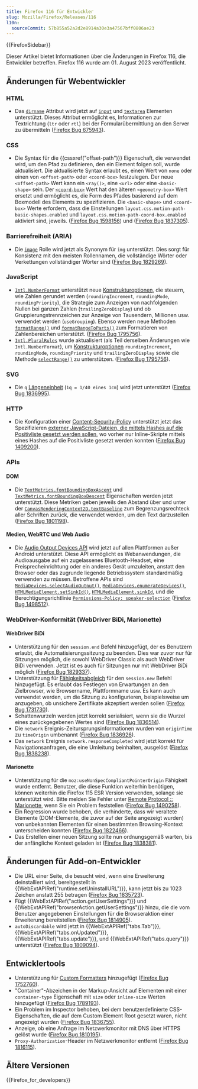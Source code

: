 ```yaml
---
title: Firefox 116 für Entwickler
slug: Mozilla/Firefox/Releases/116
l10n:
  sourceCommit: 57b855a52a2d2e8914a30e3a47567bff0806ae23
---
```


{{FirefoxSidebar}}

Dieser Artikel bietet Informationen über die Änderungen in Firefox 116, die Entwickler betreffen. Firefox 116 wurde am 01. August 2023 veröffentlicht.

## Änderungen für Webentwickler

### HTML

- Das [`dirname`](/de/docs/Web/HTML/Element/input#dirname) Attribut wird jetzt auf [`input`](/de/docs/Web/HTML/Element/input#dirname) und [`textarea`](/de/docs/Web/HTML/Element/textarea#dirname) Elementen unterstützt.
  Dieses Attribut ermöglicht es, Informationen zur Textrichtung (`ltr` oder `rtl`) bei der Formularübermittlung an den Server zu übermitteln ([Firefox Bug 675943](https://bugzil.la/675943)).

### CSS

- Die Syntax für die {{cssxref("offset-path")}} Eigenschaft, die verwendet wird, um den Pfad zu definieren, den ein Element folgen soll, wurde aktualisiert. Die aktualisierte Syntax erlaubt es, einen Wert von `none` oder einen von `<offset-path>` oder `<coord-box>` festzulegen. Der neue `<offset-path>` Wert kann ein `<ray()>`, eine `<url>` oder eine `<basic-shape>` sein. Der [`<coord-box>`](/de/docs/Web/CSS/box-edge) Wert hat den älteren `<geometry-box>` Wert ersetzt und ermöglicht es, die Form des Pfades basierend auf dem Boxmodell des Elements zu spezifizieren. Die `<basic-shape>` und `<coord-box>` Werte erfordern, dass die Einstellungen `layout.css.motion-path-basic-shapes.enabled` und `layout.css.motion-path-coord-box.enabled` aktiviert sind, jeweils. ([Firefox Bug 1598156](https://bugzil.la/1598156)) und ([Firefox Bug 1837305](https://bugzil.la/1837305)).

### Barrierefreiheit (ARIA)

- Die [`image`](/de/docs/Web/Accessibility/ARIA/Roles/img_role) Rolle wird jetzt als Synonym für `img` unterstützt.
  Dies sorgt für Konsistenz mit den meisten Rollennamen, die vollständige Wörter oder Verkettungen vollständiger Wörter sind ([Firefox Bug 1829269](https://bugzil.la/1829269)).

### JavaScript

- [`Intl.NumberFormat`](/de/docs/Web/JavaScript/Reference/Global_Objects/Intl/NumberFormat) unterstützt neue [Konstrukturoptionen](/de/docs/Web/JavaScript/Reference/Global_Objects/Intl/NumberFormat/NumberFormat), die steuern, wie Zahlen gerundet werden (`roundingIncrement`, `roundingMode`, `roundingPriority`), die Strategie zum Anzeigen von nachfolgenden Nullen bei ganzen Zahlen (`trailingZeroDisplay`) und ob Gruppierungstrennzeichen zur Anzeige von Tausendern, Millionen usw. verwendet werden (`useGrouping`).
  Ebenso werden neue Methoden [`formatRange()`](/de/docs/Web/JavaScript/Reference/Global_Objects/Intl/NumberFormat/formatRange) und [`formatRangeToParts()`](/de/docs/Web/JavaScript/Reference/Global_Objects/Intl/NumberFormat/formatRangeToParts) zum Formatieren von Zahlenbereichen unterstützt.
  ([Firefox Bug 1795756](https://bugzil.la/1795756)).
- [`Intl.PluralRules`](/de/docs/Web/JavaScript/Reference/Global_Objects/Intl/PluralRules) wurde aktualisiert (als Teil derselben Änderungen wie `Intl.NumberFormat`), um [Konstrukturoptionen](/de/docs/Web/JavaScript/Reference/Global_Objects/Intl/PluralRules/PluralRules) `roundingIncrement`, `roundingMode`, `roundingPriority` und `trailingZeroDisplay` sowie die Methode [`selectRange()`](/de/docs/Web/JavaScript/Reference/Global_Objects/Intl/PluralRules/selectRange) zu unterstützen.
  ([Firefox Bug 1795756](https://bugzil.la/1795756)).

### SVG

- Die `q` [Längeneinheit](/de/docs/Web/SVG/Content_type#length) (`1q = 1/40 eines 1cm`) wird jetzt unterstützt ([Firefox Bug 1836995](https://bugzil.la/1836995)).

### HTTP

- Die Konfiguration einer [Content-Security-Policy](/de/docs/Web/HTTP/CSP) unterstützt jetzt das Spezifizieren [externer JavaScript-Dateien, die mittels Hashes auf die Positivliste gesetzt werden sollen](/de/docs/Web/HTTP/Headers/Content-Security-Policy/script-src#allowlisting_external_scripts_using_hashes), wo vorher nur Inline-Skripte mittels eines Hashes auf die Positivliste gesetzt werden konnten ([Firefox Bug 1409200](https://bugzil.la/1409200)).

### APIs

#### DOM

- Die [`TextMetrics.fontBoundingBoxAscent`](/de/docs/Web/API/TextMetrics/fontBoundingBoxAscent) und [`TextMetrics.fontBoundingBoxDescent`](/de/docs/Web/API/TextMetrics/fontBoundingBoxDescent) Eigenschaften werden jetzt unterstützt.
  Diese Metriken geben jeweils den Abstand über und unter der [`CanvasRenderingContext2D.textBaseline`](/de/docs/Web/API/CanvasRenderingContext2D/textBaseline) zum Begrenzungsrechteck aller Schriften zurück, die verwendet werden, um den Text darzustellen ([Firefox Bug 1801198](https://bugzil.la/1801198)).

#### Medien, WebRTC und Web Audio

- Die [Audio Output Devices API](/de/docs/Web/API/Audio_Output_Devices_API) wird jetzt auf allen Plattformen außer Android unterstützt.
  Diese API ermöglicht es Webanwendungen, die Audioausgabe auf ein zugelassenes Bluetooth-Headset, eine Freisprecheinrichtung oder ein anderes Gerät umzuleiten, anstatt den Browser oder das zugrunde liegende Betriebssystem standardmäßig verwenden zu müssen.
  Betroffene APIs sind [`MediaDevices.selectAudioOutput()`](/de/docs/Web/API/MediaDevices/selectAudioOutput), [`MediaDevices.enumerateDevices()`](/de/docs/Web/API/MediaDevices/enumerateDevices), [`HTMLMediaElement.setSinkId()`](/de/docs/Web/API/HTMLMediaElement/setSinkId), [`HTMLMediaElement.sinkId`](/de/docs/Web/API/HTMLMediaElement/sinkId), und die Berechtigungsrichtlinie [`Permissions-Policy: speaker-selection`](/de/docs/Web/HTTP/Headers/Permissions-Policy/speaker-selection) ([Firefox Bug 1498512](https://bugzil.la/1498512)).

### WebDriver-Konformität (WebDriver BiDi, Marionette)

#### WebDriver BiDi

- Unterstützung für den `session.end` Befehl hinzugefügt, der es Benutzern erlaubt, die Automatisierungssitzung zu beenden. Dies war zuvor nur für Sitzungen möglich, die sowohl WebDriver Classic als auch WebDriver BiDi verwenden. Jetzt ist es auch für Sitzungen nur mit WebDriver BiDi möglich ([Firefox Bug 1829337](https://bugzil.la/1829337)).
- Unterstützung für [Fähigkeitsabgleich](/de/docs/Web/WebDriver/Reference/Capabilities) für den `session.new` Befehl hinzugefügt. Es erlaubt das Festlegen von Erwartungen an den Zielbrowser, wie Browsername, Plattformname usw. Es kann auch verwendet werden, um die Sitzung zu konfigurieren, beispielsweise um anzugeben, ob unsichere Zertifikate akzeptiert werden sollen ([Firefox Bug 1731730](https://bugzil.la/1731730)).
- Schattenwurzeln werden jetzt korrekt serialisiert, wenn sie die Wurzel eines zurückgegebenen Wertes sind ([Firefox Bug 1836514](https://bugzil.la/1836514)).
- Die `network` Ereignis-Zeitursprungsinformationen wurden von `originTime` zu `timeOrigin` umbenannt ([Firefox Bug 1836926](https://bugzil.la/1836926)).
- Das `network` Ereignis `network.responseCompleted` wird jetzt korrekt für Navigationsanfragen, die eine Umleitung beinhalten, ausgelöst ([Firefox Bug 1838238](https://bugzil.la/1838238)).

#### Marionette

- Unterstützung für die `moz:useNonSpecCompliantPointerOrigin` Fähigkeit wurde entfernt. Benutzer, die diese Funktion weiterhin benötigen, können weiterhin die Firefox 115 ESR Version verwenden, solange sie unterstützt wird. Bitte melden Sie Fehler unter [Remote Protocol :: Marionette](https://bugzilla.mozilla.org/enter_bug.cgi?product=Remote%20Protocol&component=Marionette), wenn Sie ein Problem feststellen ([Firefox Bug 1490258](https://bugzil.la/1490258)).
- Ein Regression wurde behoben, die verhinderte, dass wir veraltete Elemente (DOM-Elemente, die zuvor auf der Seite angezeigt wurden) von unbekannten Elementen für einen bestimmten Browsing-Kontext unterscheiden konnten ([Firefox Bug 1822466](https://bugzil.la/1822466)).
- Das Erstellen einer neuen Sitzung sollte nun ordnungsgemäß warten, bis der anfängliche Kontext geladen ist ([Firefox Bug 1838381](https://bugzil.la/1838381)).

## Änderungen für Add-on-Entwickler

- Die URL einer Seite, die besucht wird, wenn eine Erweiterung deinstalliert wird, bereitgestellt in {{WebExtAPIRef("runtime.setUninstallURL")}}, kann jetzt bis zu 1023 Zeichen anstatt 255 betragen ([Firefox Bug 1835723](https://bugzil.la/1835723)).
- Fügt {{WebExtAPIRef("action.getUserSettings")}} und {{WebExtAPIRef("browserAction.getUserSettings")}} hinzu, die die vom Benutzer angegebenen Einstellungen für die Browseraktion einer Erweiterung bereitstellen ([Firefox Bug 1814905](https://bugzil.la/1814905)).
- `autoDiscardable` wird jetzt in {{WebExtAPIRef("tabs.Tab")}}, {{WebExtAPIRef("tabs.onUpdated")}}, {{WebExtAPIRef("tabs.update")}}, und {{WebExtAPIRef("tabs.query")}} unterstützt ([Firefox Bug 1809094](https://bugzil.la/1809094)).

## Entwicklertools

- Unterstützung für [Custom Formatters](https://firefox-source-docs.mozilla.org/devtools-user/custom_formatters/index.html) hinzugefügt ([Firefox Bug 1752760](https://bugzil.la/1752760)).
- "Container"-Abzeichen in der Markup-Ansicht auf Elementen mit einer `container-type` Eigenschaft mit `size` oder `inline-size` Werten hinzugefügt ([Firefox Bug 1789193](https://bugzil.la/1789193)).
- Ein Problem im Inspector behoben, bei dem benutzerdefinierte CSS-Eigenschaften, die auf dem Custom Element Root gesetzt waren, nicht angezeigt wurden ([Firefox Bug 1836755](https://bugzil.la/1836755)).
- Anzeige, ob eine Anfrage im Netzwerkmonitor mit DNS über HTTPS gelöst wurde ([Firefox Bug 1810195](https://bugzil.la/1810195)).
- `Proxy-Authorization`-Header im Netzwerkmonitor entfernt ([Firefox Bug 1816115](https://bugzil.la/1816115)).

## Ältere Versionen

{{Firefox_for_developers}}
